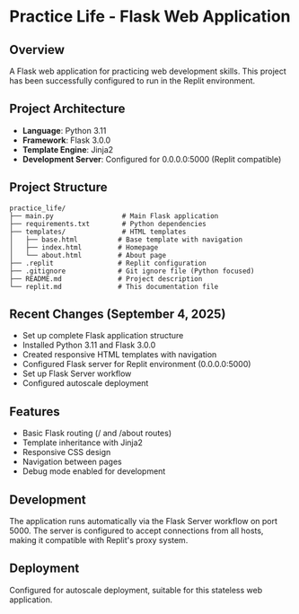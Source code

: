 # Practice Life - Flask Web Application

## Overview
A Flask web application for practicing web development skills. This project has been successfully configured to run in the Replit environment.

## Project Architecture
- **Language**: Python 3.11
- **Framework**: Flask 3.0.0
- **Template Engine**: Jinja2
- **Development Server**: Configured for 0.0.0.0:5000 (Replit compatible)

## Project Structure
```
practice_life/
├── main.py                 # Main Flask application
├── requirements.txt        # Python dependencies
├── templates/              # HTML templates
│   ├── base.html          # Base template with navigation
│   ├── index.html         # Homepage
│   └── about.html         # About page
├── .replit                # Replit configuration
├── .gitignore             # Git ignore file (Python focused)
├── README.md              # Project description
└── replit.md              # This documentation file
```

## Recent Changes (September 4, 2025)
- Set up complete Flask application structure
- Installed Python 3.11 and Flask 3.0.0
- Created responsive HTML templates with navigation
- Configured Flask server for Replit environment (0.0.0.0:5000)
- Set up Flask Server workflow
- Configured autoscale deployment

## Features
- Basic Flask routing (/ and /about routes)
- Template inheritance with Jinja2
- Responsive CSS design
- Navigation between pages
- Debug mode enabled for development

## Development
The application runs automatically via the Flask Server workflow on port 5000. The server is configured to accept connections from all hosts, making it compatible with Replit's proxy system.

## Deployment
Configured for autoscale deployment, suitable for this stateless web application.